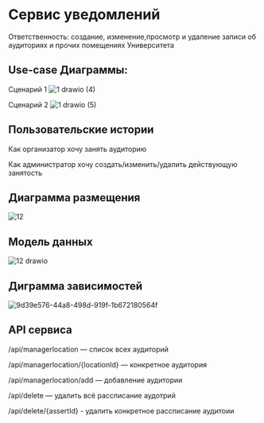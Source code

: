 # Сервис уведомлений

Ответственность: создание, изменение,просмотр и удаление записи об аудиториях и прочих помещениях Университета

## Use-case Диаграммы:
 Сценарий 1
![1 drawio (4)](https://user-images.githubusercontent.com/76588508/164013816-5432b81e-4842-400f-8d97-c7a2209574b5.png)
 
 Сценарий 2
![1 drawio (5)](https://user-images.githubusercontent.com/76588508/164013845-412559eb-e1e0-464d-afed-53cb415e3377.png)

## Пользовательские истории

Как организатор хочу занять аудиторию

Как администратор хочу создать/изменить/удалить действующую занятость

## Диаграмма размещения
![12](https://user-images.githubusercontent.com/76588508/164014089-a8d8159e-0c60-48fd-84ec-04c228aaba4b.jpg)

## Модель данных
![12 drawio](https://user-images.githubusercontent.com/76588508/164015862-cb18507f-6bab-400b-9838-691194f0cf9a.png)

## Диграмма зависимостей
![9d39e576-44a8-498d-919f-1b672180564f](https://user-images.githubusercontent.com/76588508/164016691-2ee558fb-86e0-4ee7-9b01-4a33387e7ff9.jpg)

## API сервиса

/api/managerlocation — список всех аудиторий

/api/managerlocation/{locationId} — конкретное аудитория

/api/managerlocation/add — добавление аудитории

/api/delete — удалить всё рассписание аудотрий

/api/delete/{assertId} - удалить конкретное рассписание аудитоии
